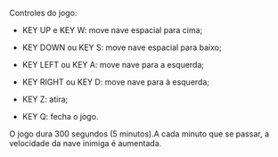 Controles do jogo:

- KEY UP e KEY W: move nave espacial para cima;

- KEY DOWN ou KEY S: move nave espacial para baixo;

- KEY LEFT ou KEY A: move nave para a esquerda;

- KEY RIGHT ou KEY D: move nave para à esquerda;

- KEY Z: atira;

- KEY Q: fecha o jogo.


O jogo dura 300 segundos (5 minutos).A cada minuto que se passar, a velocidade da nave inimiga é aumentada.

